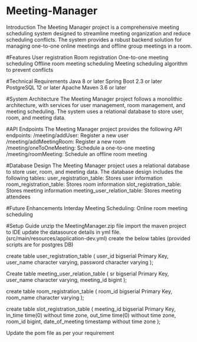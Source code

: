 # Meeting-Manager
Introduction
The Meeting Manager project is a comprehensive meeting scheduling system designed to streamline meeting organization and reduce scheduling conflicts. The system provides a robust backend solution for managing one-to-one online meetings and offline group meetings in a room.

#Features
User registration
Room registration
One-to-one meeting scheduling
Offline room meeting scheduling
Meeting scheduling algorithm to prevent conflicts


#Technical Requirements
Java 8 or later
Spring Boot 2.3 or later
PostgreSQL 12 or later
Apache Maven 3.6 or later

#System Architecture
The Meeting Manager project follows a monolithic architecture, with services for user management, room management, and meeting scheduling. The system uses a relational database to store user, room, and meeting data.

#API Endpoints
The Meeting Manager project provides the following API endpoints:
/meeting/addUser: Register a new user
/meeting/addMeetingRoom: Register a new room
/meeting/oneToOneMeeting: Schedule a one-to-one meeting
/meeting/roomMeeting: Schedule an offline room meeting

#Database Design
The Meeting Manager project uses a relational database to store user, room, and meeting data. The database design includes the following tables:
user_registration_table: Stores user information
room_registration_table: Stores room information
slot_registration_table: Stores meeting information
meeting_user_relation_table: Stores meeting attendees

#Future Enhancements
Interday Meeting Scheduling:
Online room meeting scheduling

#Setup Guide
unzip the MeetingManager.zip file
import the maven project to IDE
update the datasource details in yml file. (src/main/resources/application-dev.yml)
create the below tables (provided scripts are for postgres DB)

create table user_registration_table
(
user_id bigserial Primary Key,
user_name character varying,
password character varying
);

Create table meeting_user_relation_table
(
sr bigserial Primary Key,
user_name character varying,
meeting_id bigint
);

create table room_registration_table
(
room_id bigserial Primary Key,
room_name character varying
);

create table slot_registration_table
(
meeting_id bigserial Primary Key,
in_time time(0) without time zone,
out_time time(0) without time zone,
room_id bigint,
date_of_meeting timestamp without time zone
);

Update the pom file as per your requirement






